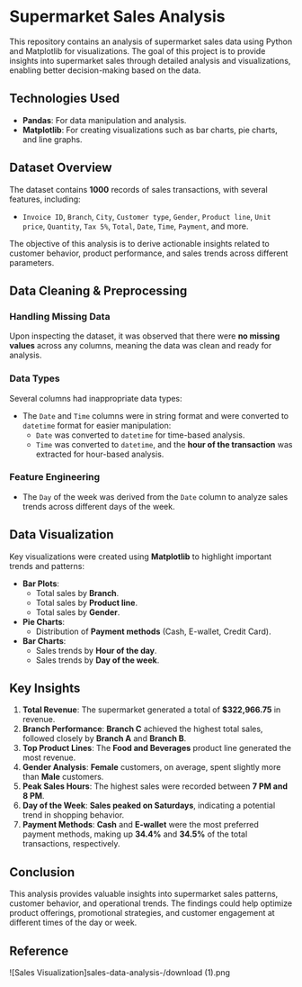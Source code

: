 # Supermarket Sales Analysis

This repository contains an analysis of supermarket sales data using Python and Matplotlib for visualizations. The goal of this project is to provide insights into supermarket sales through detailed analysis and visualizations, enabling better decision-making based on the data.

## Technologies Used
- **Pandas**: For data manipulation and analysis.
- **Matplotlib**: For creating visualizations such as bar charts, pie charts, and line graphs.

## Dataset Overview
The dataset contains **1000** records of sales transactions, with several features, including:
- `Invoice ID`, `Branch`, `City`, `Customer type`, `Gender`, `Product line`, `Unit price`, `Quantity`, `Tax 5%`, `Total`, `Date`, `Time`, `Payment`, and more.

The objective of this analysis is to derive actionable insights related to customer behavior, product performance, and sales trends across different parameters.

## Data Cleaning & Preprocessing

### Handling Missing Data
Upon inspecting the dataset, it was observed that there were **no missing values** across any columns, meaning the data was clean and ready for analysis.

### Data Types
Several columns had inappropriate data types:
- The `Date` and `Time` columns were in string format and were converted to `datetime` format for easier manipulation:
  - `Date` was converted to `datetime` for time-based analysis.
  - `Time` was converted to `datetime`, and the **hour of the transaction** was extracted for hour-based analysis.

### Feature Engineering
- The `Day` of the week was derived from the `Date` column to analyze sales trends across different days of the week.

## Data Visualization
Key visualizations were created using **Matplotlib** to highlight important trends and patterns:
- **Bar Plots**:
  - Total sales by **Branch**.
  - Total sales by **Product line**.
  - Total sales by **Gender**.
- **Pie Charts**:
  - Distribution of **Payment methods** (Cash, E-wallet, Credit Card).
- **Bar Charts**:
  - Sales trends by **Hour of the day**.
  - Sales trends by **Day of the week**.

## Key Insights
1. **Total Revenue**: The supermarket generated a total of **$322,966.75** in revenue.
2. **Branch Performance**: **Branch C** achieved the highest total sales, followed closely by **Branch A** and **Branch B**.
3. **Top Product Lines**: The **Food and Beverages** product line generated the most revenue.
4. **Gender Analysis**: **Female** customers, on average, spent slightly more than **Male** customers.
5. **Peak Sales Hours**: The highest sales were recorded between **7 PM and 8 PM**.
6. **Day of the Week**: **Sales peaked on Saturdays**, indicating a potential trend in shopping behavior.
7. **Payment Methods**: **Cash** and **E-wallet** were the most preferred payment methods, making up **34.4%** and **34.5%** of the total transactions, respectively.

## Conclusion
This analysis provides valuable insights into supermarket sales patterns, customer behavior, and operational trends. The findings could help optimize product offerings, promotional strategies, and customer engagement at different times of the day or week.

## Reference
![Sales Visualization]sales-data-analysis-/download (1).png
